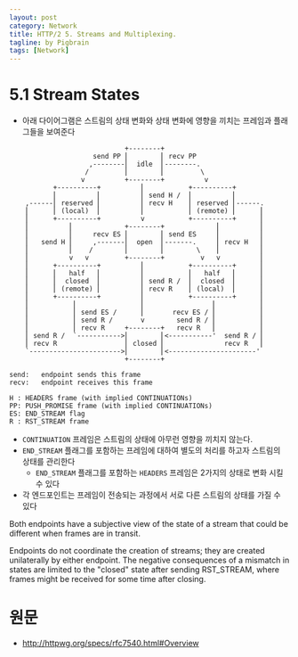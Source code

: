```yaml
---
layout: post
category: Network
title: HTTP/2 5. Streams and Multiplexing. 
tagline: by Pigbrain
tags: [Network]
---
```


<!--more-->
  
# 5.1 Stream States 

* 아래 다이어그램은 스트림의 상태 변화와 상태 변화에 영향을 끼치는 프레임과 플래그들을 보여준다  

	
```
                             +--------+
                     send PP ⎢        ⎢ recv PP
                    ,--------⎢  idle  ⎢--------.
                   /         ⎢        ⎢         \
                  v          +--------+          v
           +----------+          ⎢           +----------+
           ⎢          ⎢          ⎢ send H /  ⎢          ⎢
    ,------⎢ reserved ⎢          ⎢ recv H    ⎢ reserved ⎢------.
    ⎢      ⎢ (local)  ⎢          ⎢           ⎢ (remote) ⎢      ⎢
    ⎢      +----------+          v           +----------+      ⎢
    ⎢          ⎢             +--------+             ⎢          ⎢
    ⎢          ⎢     recv ES ⎢        ⎢ send ES     ⎢          ⎢
    ⎢   send H ⎢     ,-------⎢  open  ⎢-------.     ⎢ recv H   ⎢
    ⎢          ⎢    /        ⎢        ⎢        \    ⎢          ⎢
    ⎢          v   v         +--------+         v   v          ⎢
    ⎢      +----------+          ⎢           +----------+      ⎢
    ⎢      ⎢   half   ⎢          ⎢           ⎢   half   ⎢      ⎢
    ⎢      ⎢  closed  ⎢          ⎢ send R /  ⎢  closed  ⎢      ⎢
    ⎢      ⎢ (remote) ⎢          ⎢ recv R    ⎢ (local)  ⎢      ⎢
    ⎢      +----------+          ⎢           +----------+      ⎢
    ⎢           ⎢                ⎢                 ⎢           ⎢
    ⎢           ⎢ send ES /      ⎢       recv ES / ⎢           ⎢
    ⎢           ⎢ send R /       v        send R / ⎢           ⎢
    ⎢           ⎢ recv R     +--------+   recv R   ⎢           ⎢
    ⎢ send R /  `----------->⎢        ⎢<-----------'  send R / ⎢
    ⎢ recv R                 ⎢ closed ⎢               recv R   ⎢
    `----------------------->⎢        ⎢<----------------------'
                             +--------+
                             
send:   endpoint sends this frame
recv:   endpoint receives this frame

H : HEADERS frame (with implied CONTINUATIONs)
PP: PUSH_PROMISE frame (with implied CONTINUATIONs)
ES: END_STREAM flag
R : RST_STREAM frame
```

* `CONTINUATION` 프레임은 스트림의 상태에 아무런 영향을 끼치지 않는다. 
* `END_STREAM` 플래그를 포함하는 프레임에 대하여 별도의 처리를 하고자 스트림의 상태를 관리한다  
	* `END_STREAM` 플래그를 포함하는 `HEADERS` 프레임은 2가지의 상태로 변화 시킬 수 있다   	 
* 각 엔드포인트는 프레임이 전송되는 과정에서 서로 다른 스트림의 상태를 가질 수 있다 

Both endpoints have a subjective view of the state of a stream that could be different when frames are in transit. 

Endpoints do not coordinate the creation of streams; they are created unilaterally by either endpoint. The negative consequences of a mismatch in states are limited to the "closed" state after sending RST_STREAM, where frames might be received for some time after closing.





# 원문   
* http://httpwg.org/specs/rfc7540.html#Overview